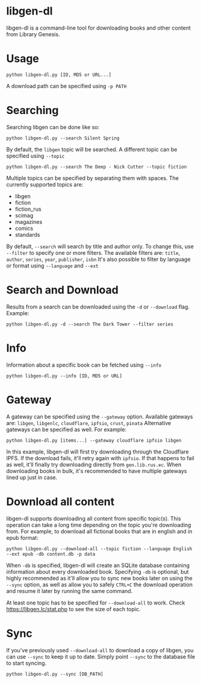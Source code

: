 ﻿# libgen-dl
libgen-dl is a command-line tool for downloading books and other content from Library Genesis.
# Usage

    python libgen-dl.py [ID, MD5 or URL...]
   
A download path can be specified using `-p PATH`
# Searching
Searching libgen can be done like so:

    python libgen-dl.py --search Silent Spring
By default, the `libgen` topic will be searched.
A different topic can be specified using `--topic`

    python libgen-dl.py --search The Deep - Nick Cutter --topic fiction
Multiple topics can be specified by separating them with spaces.
The currently supported topics are:

 - libgen
 - fiction
 - fiction_rus
 - scimag
 - magazines
 - comics
 - standards

By default, `--search` will search by title and author only. To change this, use `--filter` to specify one or more filters. The available filters are: `title`, `author`, `series`, `year`, `publisher`, `isbn`
It's also possible to filter by language or format using `--language` and `--ext`
# Search and Download
Results from a search can be downloaded using the `-d` or `--download` flag.
Example:

    python libgen-dl.py -d --search The Dark Tower --filter series
# Info
Information about a specific book can be fetched using `--info`

    python libgen-dl.py --info [ID, MD5 or URL]
# Gateway
A gateway can be specified using the `--gateway` option. Available gateways are: `libgen`, `libgenlc`, `cloudflare`, `ipfsio`, `crust`, `pinata`
Alternative gateways can be specified as well. For example:

    python libgen-dl.py [items...] --gateway cloudflare ipfsio libgen
In this example, libgen-dl will first try downloading through the Cloudflare IPFS. If the download fails, it'll retry again with `ipfsio`.  If that happens to fail as well, it'll finally try downloading directly from `gen.lib.rus.ec`.
When downloading books in bulk, it's recommended to have multiple gateways lined up just in case.
# Download all content
libgen-dl supports downloading all content from specific topic(s).
This operation can take a long time depending on the topic you're downloading from.
For example, to download all fictional books that are in english and in epub format:

    python libgen-dl.py --download-all --topic fiction --language English --ext epub -db content.db -p data
When `-db` is specified, libgen-dl will create an SQLite database containing information about every downloaded book. Specifying `-db` is optional, but highly recommended as it'll allow you to sync new books later on using the `--sync` option, as well as allow you to safely `CTRL+C` the download operation and resume it later by running the same command.

At least one topic has to be specified for `--download-all` to work. Check https://libgen.lc/stat.php to see the size of each topic.
# Sync
If you've previously used `--download-all` to download a copy of libgen, you can use `--sync` to keep it up to date. Simply point `--sync` to the database file to start syncing.

    python libgen-dl.py --sync [DB_PATH]

